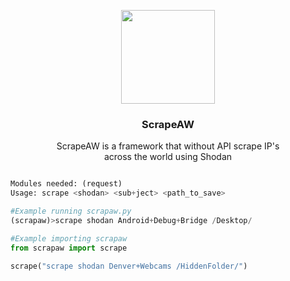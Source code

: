 <p align="center"><img src="https://media.discordapp.net/attachments/996557711409954828/996850065996009573/scraping.png" style="text-align: center" width="150px" height="150px"></p>

<h3 align="center">ScrapeAW</h3>


<p align="center">ScrapeAW is a framework that without API scrape
IP's<br>across the world using Shodan</p>


```python

Modules needed: (request)
Usage: scrape <shodan> <sub+ject> <path_to_save>

#Example running scrapaw.py
(scrapaw)>scrape shodan Android+Debug+Bridge /Desktop/

#Example importing scrapaw
from scrapaw import scrape

scrape("scrape shodan Denver+Webcams /HiddenFolder/")

```
